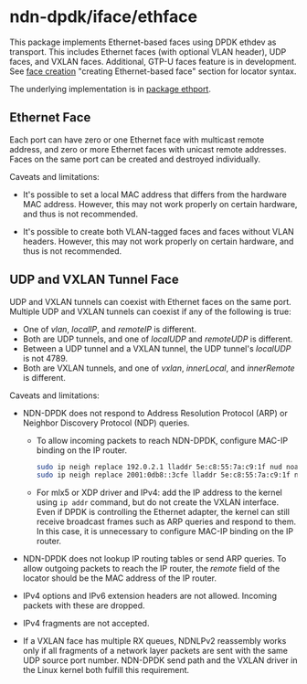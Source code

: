 # ndn-dpdk/iface/ethface

This package implements Ethernet-based faces using DPDK ethdev as transport.
This includes Ethernet faces (with optional VLAN header), UDP faces, and VXLAN faces.
Additional, GTP-U faces feature is in development.
See [face creation](../../docs/face.md) "creating Ethernet-based face" section for locator syntax.

The underlying implementation is in [package ethport](../ethport).

## Ethernet Face

Each port can have zero or one Ethernet face with multicast remote address, and zero or more Ethernet faces with unicast remote addresses.
Faces on the same port can be created and destroyed individually.

Caveats and limitations:

* It's possible to set a local MAC address that differs from the hardware MAC address.
  However, this may not work properly on certain hardware, and thus is not recommended.

* It's possible to create both VLAN-tagged faces and faces without VLAN headers.
  However, this may not work properly on certain hardware, and thus is not recommended.

## UDP and VXLAN Tunnel Face

UDP and VXLAN tunnels can coexist with Ethernet faces on the same port.
Multiple UDP and VXLAN tunnels can coexist if any of the following is true:

* One of *vlan*, *localIP*, and *remoteIP* is different.
* Both are UDP tunnels, and one of *localUDP* and *remoteUDP* is different.
* Between a UDP tunnel and a VXLAN tunnel, the UDP tunnel's *localUDP* is not 4789.
* Both are VXLAN tunnels, and one of *vxlan*, *innerLocal*, and *innerRemote* is different.

Caveats and limitations:

* NDN-DPDK does not respond to Address Resolution Protocol (ARP) or Neighbor Discovery Protocol (NDP) queries.

  * To allow incoming packets to reach NDN-DPDK, configure MAC-IP binding on the IP router.

    ```bash
    sudo ip neigh replace 192.0.2.1 lladdr 5e:c8:55:7a:c9:1f nud noarp dev eth1
    sudo ip neigh replace 2001:0db8::3cfe lladdr 5e:c8:55:7a:c9:1f nud noarp dev eth1
    ```

  * For mlx5 or XDP driver and IPv4: add the IP address to the kernel using `ip addr` command, but do not create the VXLAN interface.
    Even if DPDK is controlling the Ethernet adapter, the kernel can still receive broadcast frames such as ARP queries and respond to them.
    In this case, it is unnecessary to configure MAC-IP binding on the IP router.

* NDN-DPDK does not lookup IP routing tables or send ARP queries.
  To allow outgoing packets to reach the IP router, the *remote* field of the locator should be the MAC address of the IP router.

* IPv4 options and IPv6 extension headers are not allowed.
  Incoming packets with these are dropped.

* IPv4 fragments are not accepted.

* If a VXLAN face has multiple RX queues, NDNLPv2 reassembly works only if all fragments of a network layer packets are sent with the same UDP source port number.
  NDN-DPDK send path and the VXLAN driver in the Linux kernel both fulfill this requirement.
